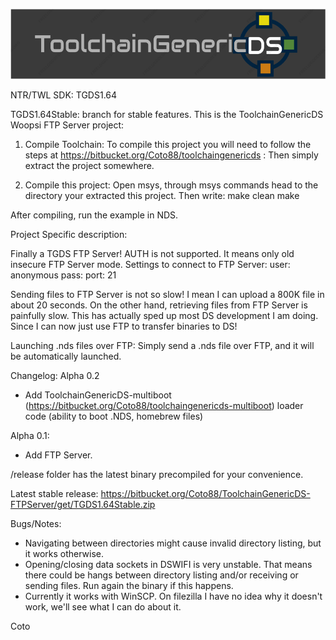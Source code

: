 ![ToolchainGenericDS](img/TGDS-Logo.png)

NTR/TWL SDK: TGDS1.64

TGDS1.64Stable: branch for stable features.
This is the ToolchainGenericDS Woopsi FTP Server project:

1.	Compile Toolchain:
To compile this project you will need to follow the steps at https://bitbucket.org/Coto88/toolchaingenericds :
Then simply extract the project somewhere.

2.	Compile this project: 
Open msys, through msys commands head to the directory your extracted this project.
Then write:
make clean <enter>
make <enter>

After compiling, run the example in NDS. 

Project Specific description:

Finally a TGDS FTP Server! AUTH is not supported. It means only old insecure FTP Server mode.
Settings to connect to FTP Server:
user: anonymous
pass:
port: 21

Sending files to FTP Server is not so slow! I mean I can upload a 800K file in about 20 seconds. On the other hand, retrieving files from FTP Server is painfully slow.
This has actually sped up most DS development I am doing. Since I can now just use FTP to transfer binaries to DS!

Launching .nds files over FTP:
Simply send a .nds file over FTP, and it will be automatically launched.

Changelog:
Alpha 0.2
- Add ToolchainGenericDS-multiboot (https://bitbucket.org/Coto88/toolchaingenericds-multiboot) loader code (ability to boot .NDS, homebrew files)

Alpha 0.1:
- Add FTP Server.


/release folder has the latest binary precompiled for your convenience.

Latest stable release: https://bitbucket.org/Coto88/ToolchainGenericDS-FTPServer/get/TGDS1.64Stable.zip

Bugs/Notes:
- Navigating between directories might cause invalid directory listing, but it works otherwise.
- Opening/closing data sockets in DSWIFI is very unstable. That means there could be hangs between directory listing and/or receiving or sending files. Run again the binary if this happens.
- Currently it works with WinSCP. On filezilla I have no idea why it doesn't work, we'll see what I can do about it.


Coto